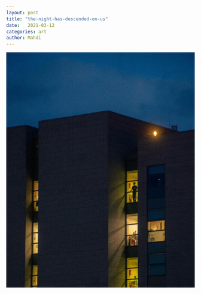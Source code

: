 ```yaml
---
layout: post
title: "the-night-has-descended-on-us"
date:   2021-03-12
categories: art
author: Mahdi
---
```


![boy.](/img/arts/the-night-has-descended-on-us.jpg)
